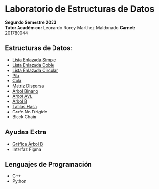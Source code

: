 # Laboratorio de Estructuras de Datos
<b>Segundo Semestre 2023</b><br>
**Tutor Académico:** Leonardo Roney Martínez Maldonado 
**Carnet:** 201780044

## Estructuras de Datos:
- [Lista Enlazada Simple](https://github.com/leonardo0martinez/EDD_2023_2S/tree/main/listas/lista-simple)
- [Lista Enlazada Doble](https://github.com/leonardo0martinez/EDD_2023_2S/tree/main/listas/lista-doble)
- [Lista Enlazada Circular](https://github.com/leonardo0martinez/EDD_2023_2S/tree/main/listas/lista-circular)
- [Pila](https://github.com/leonardo0martinez/EDD_2023_2S/tree/main/pila-cola/pila)
- [Cola](https://github.com/leonardo0martinez/EDD_2023_2S/tree/main/pila-cola/cola)
- [Matriz Dispersa](https://github.com/leonardo0martinez/EDD_2023_2S/tree/main/matriz-dispersa)
- [Árbol Binario](https://github.com/leonardo0martinez/EDD_2023_2S/tree/main/arbol-binario)
- [Árbol AVL](https://github.com/leonardo0martinez/EDD_2023_2S/tree/main/arbol-avl)
- [Árbol B](https://github.com/leonardo0martinez/EDD_2023_2S/tree/main/arbol-b)
- [Tablas Hash](https://github.com/leonardo0martinez/EDD_2023_2S/tree/main/tabla-hash)
- Grafo No Dirigido
- Block Chain

## Ayudas Extra
- [Gráfica Árbol B](https://github.com/leonardo0martinez/EDD_2023_2S/tree/main/arbol-b)
- [Interfaz Figma](https://github.com/leonardo0martinez/EDD_2023_2S/tree/main/ejemplo-figma)
<!-- - [Manejo de Carpetas](https://github.com/leonardo0martinez/EDD_1S_2023/tree/master/n-ary-tree)
- Edición de Archivos TXT
- [Grafo no dirigido con Carpetas](https://github.com/leonardo0martinez/EDD_1S_2023/tree/master/non-directed-graph)
- [Chat con BlockChain](https://github.com/leonardo0martinez/EDD_1S_2023/tree/master/block-chain) | [Video de Explicacion](https://drive.google.com/file/d/1e82mn9Kt9BcHPpWaiI4d9O5lx0NwFNwv/view?usp=sharing) -->

## Lenguajes de Programación
- C++
- Python
